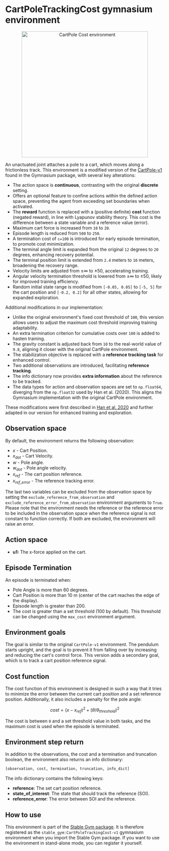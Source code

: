 # CartPoleTrackingCost gymnasium environment

<div align="center">
    <img src="https://github.com/rickstaa/stable-gym/assets/17570430/eb3d4f34-1429-4597-a51f-16aea0e7def2" alt="CartPole Cost environment" width="400px">
</div>

<!--alex ignore joint-->

An unactuated joint attaches a pole to a cart, which moves along a frictionless track. This environment is a modified version of the [CartPole-v1](https://gymnasium.farama.org/environments/classic_control/cart_pole/) found in the Gymnasium package, with several key alterations:

* The action space is **continuous**, contrasting with the original **discrete** setting.
* Offers an optional feature to confine actions within the defined action space, preventing the agent from exceeding set boundaries when activated.
* The **reward** function is replaced with a (positive definite) **cost** function (negated reward), in line with Lyapunov stability theory. This cost is the difference between a state variable and a reference value (error).
* Maximum cart force is increased from `10` to `20`.
* Episode length is reduced from `500` to `250`.
* A termination cost of `c=100` is introduced for early episode termination, to promote cost minimization.
* The terminal angle limit is expanded from the original `12` degrees to `20` degrees, enhancing recovery potential.
* The terminal position limit is extended from `2.4` meters to `10` meters, broadening the recovery range.
* Velocity limits are adjusted from ±∞ to ±50, accelerating training.
* Angular velocity termination threshold is lowered from ±∞ to ±50, likely for improved training efficiency.
* Random initial state range is modified from `[-0.05, 0.05]` to `[-5, 5]` for the cart position and `[-0.2, 0.2]` for all other states, allowing for expanded exploration.

Additional modifications in our implementation:

* Unlike the original environment's fixed cost threshold of `100`, this version allows users to adjust the maximum cost threshold improving training adaptability.
* An extra termination criterion for cumulative costs over `100` is added to hasten training.
* The gravity constant is adjusted back from `10` to the real-world value of `9.8`, aligning it closer with the original CartPole environment.
* The stabilization objective is replaced with a **reference tracking task** for enhanced control.
* Two additional observations are introduced, facilitating **reference tracking**.
* The info dictionary now provides **extra information** about the reference to be tracked.
* The data types for action and observation spaces are set to `np.float64`, diverging from the `np.float32` used by Han et al. (2020). This aligns the Gymnasium implementation with the original CartPole environment.

These modifications were first described in [Han et al. 2020](https://arxiv.org/abs/2004.14288) and further adapted in our version for enhanced training and exploration.

## Observation space

By default, the environment returns the following observation:

* $x$ - Cart Position.
* $x_{dot}$ - Cart Velocity.
* $w$ - Pole angle.
* $w_{dot}$ - Pole angle velocity.
* $x_{ref}$ - The cart position reference.
* $x_{ref\_error}$ - The reference tracking error.

The last two variables can be excluded from the observation space by setting the `exclude_reference_from_observation` and `exclude_reference_error_from_observation` environment arguments to `True`. Please note that the environment needs the reference or the reference error to be included in the observation space when the reference signal is not constant to function correctly. If both are excluded, the environment will raise an error.

## Action space

* **u1:** The x-force applied on the cart.

## Episode Termination

An episode is terminated when:

* Pole Angle is more than 60 degrees.
* Cart Position is more than 10 m (center of the cart reaches the edge of the
  display).
* Episode length is greater than 200.
* The cost is greater than a set threshold (100 by default). This threshold can be changed using the `max_cost` environment argument.

## Environment goals

The goal is similar to the original `CartPole-v1` environment. The pendulum starts upright, and the goal is to prevent it from falling over by increasing and reducing the cart's control force. This version adds a secondary goal, which is to track a cart position reference signal.

## Cost function

The cost function of this environment is designed in such a way that it tries to minimize the error between the current cart position and a set reference position. Additionally, it also includes a penalty for the pole angle:

$$
cost = (x - x_{ref})^2 + (\theta / \theta_{threshold})^2
$$

The cost is between `0` and a set threshold value in both tasks, and the maximum cost is used when the episode is terminated.

## Environment step return

In addition to the observations, the cost and a termination and truncation boolean, the environment also returns an info dictionary:

```python
[observation, cost, termination, truncation, info_dict]
```

The info dictionary contains the following keys:

* **reference**: The set cart position reference.
* **state\_of\_interest**: The state that should track the reference (SOI).
* **reference\_error**: The error between SOI and the reference.

## How to use

This environment is part of the [Stable Gym package](https://github.com/rickstaa/stable-gym). It is therefore registered as the `stable_gym:CartPoleTrackingCost-v1` gymnasium environment when you import the Stable Gym package. If you want to use the environment in stand-alone mode, you can register it yourself.
